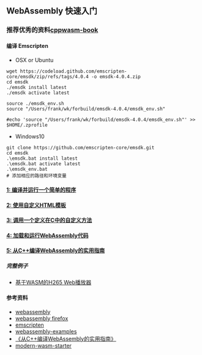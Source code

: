 ## WebAssembly 快速入门


### 推荐优秀的资料[cppwasm-book](https://github.com/3dgen/cppwasm-book)

#### 编译 Emscripten
+ OSX or Ubuntu
```shell
wget https://codeload.github.com/emscripten-core/emsdk/zip/refs/tags/4.0.4 -o emsdk-4.0.4.zip
cd emsdk
./emsdk install latest
./emsdk activate latest

source ./emsdk_env.sh
source "/Users/frank/wk/forbuild/emsdk-4.0.4/emsdk_env.sh"

#echo 'source "/Users/frank/wk/forbuild/emsdk-4.0.4/emsdk_env.sh"' >> $HOME/.zprofile
```
+ Windows10
```shell
git clone https://github.com/emscripten-core/emsdk.git
cd emsdk
.\emsdk.bat install latest
.\emsdk.bat activate latest
.\emsdk_env.bat
# 添加相应的路径和环境变量

```
#### [1: 编译并运行一个简单的程序](./hello/ReadMe.md)
#### [2: 使用自定义HTML模板](./html_template/ReadMe.md)
#### [3: 调用一个定义在C中的自定义方法](./call/ReadMe.md)
#### [4: 加载和运行WebAssembly代码](./load/ReadMe.md)
#### [5: 从C++编译WebAssembly的实用指南]()
##### 完整例子
+   [基于WASM的H265 Web播放器](https://github.com/sonysuqin/WasmVideoPlayer)

#### 参考资料
+ [webassembly](https://webassembly.org/)
+ [webassembly firefox](https://developer.mozilla.org/zh-CN/docs/WebAssembly)
+ [emscripten](https://emscripten.org/)
+ [webassembly-examples](https://github.com/mdn/webassembly-examples)
+ [《从C++编译WebAssembly的实用指南》](https://www.yuque.com/metroluffy/fe-notes/compiling-from-c-to-webassembly-a-guide)
+ [modern-wasm-starter](https://github.com/TheLartians/modern-wasm-starter/tree/master)